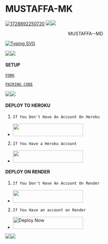 # MUSTAFFA-MK
<a href="https://ibb.co/zfd01dv"><img src="https://i.ibb.co/YtQQdJZ/IMG-20250118-WA0052.jpg" alt="1728892250720" border="0"></a>
<a><img src='https://i.imgur.com/LyHic3i.gif'/></a><a><img src='https://i.imgur.com/LyHic3i.gif'/></a>


<p align="center">                                                  MUSTAFFA--MD 
  

</p>
<p align="center"> 
  <a href="https://whatsapp.com/channel/0029VawBbI40AgWKACOjdm1T">
  
 
 


<a href="https://git.io/typing-svg"><img src="https://readme-typing-svg.demolab.com?font=Fira+Code&pause=1000&random=false&width=435&lines=THIS+IS+MUSTAFFA-MD+MADE+IN+KENYA+🥳🕸️👌" alt="Typing SVG" /></a>



<a><img src='https://i.imgur.com/LyHic3i.gif'/></a><a><img src='https://i.imgur.com/LyHic3i.gif'/></a>


#### SETUP 


[`FORK`](https://github.com/Mustaffamkm/NORMAL-BOT-MD/fork)


 


[`PAIRING CODE`](https://enzo-md-sessions-generator-h1es.onrender.com/pair)
 

<a><img src='https://i.imgur.com/LyHic3i.gif'/></a><a><img src='https://i.imgur.com/LyHic3i.gif'/></a>


#### DEPLOY TO HEROKU 
1. `If You Don't Have An Account On Heroku`

- <a align="center"><a href="https://signup.heroku.com">
 <img src="https://img.shields.io/badge/Create%20Account%20Now-blue?style=for-the-badge&logo=heroku" width="220" height="38.45"/></a></p>

2. `If You Have a Heroku Account`

  - <a align="center"><a href="https://dashboard.heroku.com/new?template=https://github.com/Mustaffamkm/MUSTAFFAMK-"> <img src="https://img.shields.io/badge/DEPLOY%20NOW-yellow?style=for-the-badge&logo=heroku" width="220" height="38.45"/></a></p>


#### DEPLOY ON RENDER 
1. `If You Don't Have An Account On Render`
- <a href="https://dashboard.render.com/register"><img src="https://img.shields.io/badge/CREATE AN ACCOUNT NOW-h?color=red&style=for-the-badge&logo=msi" width="220" height="38.45"/></a></p>

2. `If You Have an account on Render`
- <a href="https://render.com"><img title="Deploy Now" src="https://img.shields.io/badge/DEPLOY NOW-h?color=red&style=for-the-badge&logo=msi" width="220" height="38.45"/></a></p>

<a><img src='https://i.imgur.com/LyHic3i.gif'/></a><a><img src='https://i.imgur.com/LyHic3i.gif'/></a>
